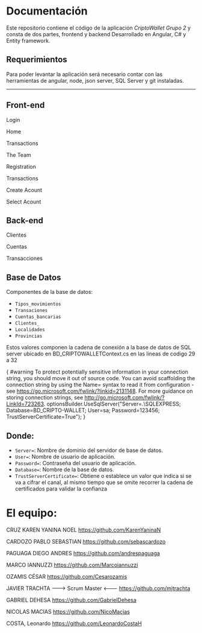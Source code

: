 # Documentación

Este repositorio contiene el código de la aplicación *CriptoWallet Grupo 2* y consta de dos partes, frontend y backend Desarrollado en Angular, C# y Entity framework.

## Requerimientos

Para poder levantar la aplicación será necesario contar con las herramientas de angular, node, json server, SQL Server y git instaladas.

----------------------------------------------------------------------------------------------------------------------------------------------------------------------
## Front-end

Login

Home

Transactions

The Team

Registration

Transactions

Create Acount

Select Acount

## Back-end

Clientes

Cuentas 

Transacciones

## Base de Datos

Componentes de la base de datos:

* `Tipos_movimientos`
* `Transaciones`
* `Cuentas_bancarias`
* `Clientes_`
* `Localidades`
* `Provincias`


Estos valores componen la cadena de conexión a la base de datos de SQL server ubicado en BD_CRIPTOWALLETContext.cs en las lineas de codigo 29 a 32

{
#warning To protect potentially sensitive information in your connection string, you should move it out of source code. You can avoid scaffolding the connection string by using the Name= syntax to read it from configuration - see https://go.microsoft.com/fwlink/?linkid=2131148. For more guidance on storing connection strings, see http://go.microsoft.com/fwlink/?LinkId=723263.
                optionsBuilder.UseSqlServer("Server=.\\SQLEXPRESS; Database=BD_CRIPTO-WALLET; User=sa; Password=123456; TrustServerCertificate=True");
            }
## Donde:

 * `Server=`: Nombre de dominio del servidor de base de datos.
 * `User=`: Nombre de usuario de aplicación.
 * `Password=`: Contraseña del usuario de aplicación.
 * `Database=`: Nombre de la base de datos.
 * `TrustServerCertificate=`: Obtiene o establece un valor que indica si se va a cifrar el canal, al mismo tiempo que se omite recorrer la cadena de certificados para validar la confianza
 
 
# El equipo:

CRUZ KAREN YANINA NOEL
https://github.com/KarenYaninaN

CARDOZO PABLO SEBASTIAN
https://github.com/sebascardozo

PAGUAGA DIEGO ANDRES
https://github.com/andrespaguaga

MARCO IANNUZZI
https://github.com/Marcoiannuzzi

OZAMIS CÉSAR
https://github.com/Cesarozamis

JAVIER TRACHTA ---> Scrum Master <---
https://github.com/mjtrachta

GABRIEL DEHESA
https://github.com/GabrielDehesa

NICOLAS MACIAS
https://github.com/NicoMacias

COSTA, Leonardo
https://github.com/LeonardoCostaH
